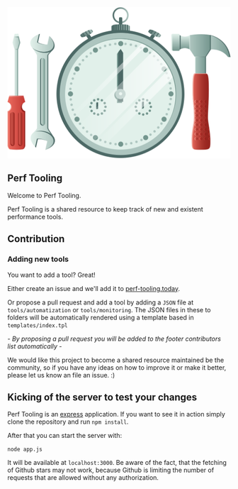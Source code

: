 ![image](./public/perf-tooling.svg)

## Perf Tooling

Welcome to Perf Tooling.

Perf Tooling is a shared resource to keep track of new and existent performance tools.

## Contribution

### Adding new tools

You want to add a tool? Great!

Either create an issue and we'll add it to [perf-tooling.today](http://perf-tooling.today).

Or propose a pull request and add a tool by adding a `JSON` file at `tools/automatization` or `tools/monitoring`. The JSON files in these to folders will be automatically rendered using a template based in `templates/index.tpl`

*- By proposing a pull request you will be added to the footer contributors list automatically -*

We would like this project to become a shared resource maintained be the community, so if you have any ideas on how to improve it or make it better, please let us know an file an issue. :)


## Kicking of the server to test your changes

Perf Tooling is an [express](http://expressjs.com/) application. If you want to see it in action simply clone the repository and run `npm install`.

After that you can start the server with:

```
node app.js
```

It will be available at `localhost:3000`. 
Be aware of the fact, that the fetching of Github stars may not work, because Github is limiting the number of requests that are allowed without any authorization.